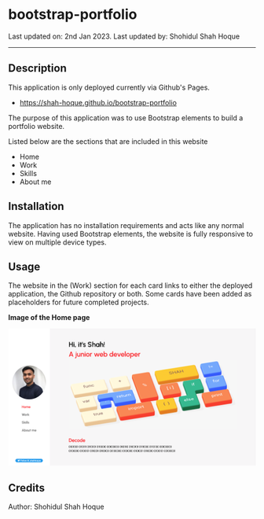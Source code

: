# bootstrap-portfolio

Last updated on: 2nd Jan 2023. Last updated by: Shohidul Shah Hoque
__________

## Description
This application is only deployed currently via Github's Pages.
- https://shah-hoque.github.io/bootstrap-portfolio

The purpose of this application was to use Bootstrap elements to build a portfolio website.

Listed below are the sections that are included in this website
- Home
- Work
- Skills
- About me

## Installation
The application has no installation requirements and acts like any normal website. Having used Bootstrap elements, the website is fully responsive to view on multiple device types.

## Usage
The website in the (Work) section for each card links to either the deployed application, the Github repository or both. Some cards have been added as placeholders for future completed projects.

**Image of the Home page**

![image of the home page of a bootstrap website](/assets/images/home%20page%20of%20website.png)

## Credits
Author: Shohidul Shah Hoque